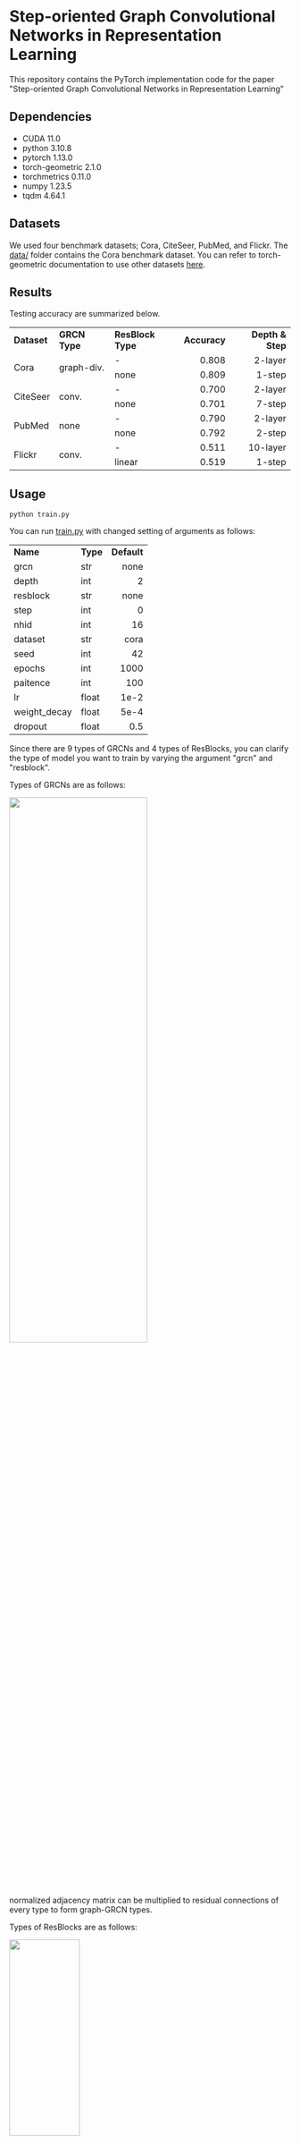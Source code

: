 # Step-oriented Graph Convolutional Networks in Representation Learning
This repository contains the PyTorch implementation code for the paper "Step-oriented Graph Convolutional Networks in Representation Learning"

## Dependencies
- CUDA 11.0
- python 3.10.8
- pytorch 1.13.0
- torch-geometric 2.1.0
- torchmetrics 0.11.0
- numpy 1.23.5
- tqdm 4.64.1

## Datasets
We used four benchmark datasets; Cora, CiteSeer, PubMed, and Flickr. The [data/](https://github.com/dxlabskku/IJCAI_StepGCN/tree/main/data) folder contains the Cora benchmark dataset. You can refer to torch-geometric documentation to use other datasets [here](https://pytorch-geometric.readthedocs.io/en/latest/modules/datasets.html).

## Results
Testing accuracy are summarized below.

<table>
  <tr>
    <td><b>Dataset</b></td>
    <td><b>GRCN Type</b></td>
    <td><b>ResBlock Type</b></td>
    <td align="right"><b>Accuracy</b></td>
    <td align="right"><b>Depth & Step</b></td>
  </tr>
  <tr>
    <td rowspan="2">Cora</td>
    <td rowspan="2">graph-div.</td>
    <td>-</td>
    <td align="right">0.808</td>
    <td align="right">2-layer</td>
  </tr>
  <tr>
    <td>none</td>
    <td align="right">0.809</td>
    <td align="right">1-step</td>
  </tr>
  <tr>
    <td rowspan="2">CiteSeer</td>
    <td rowspan="2">conv.</td>
    <td>-</td>
    <td align="right">0.700</td>
    <td align="right">2-layer</td>
  </tr>
  <tr>
    <td>none</td>
    <td align="right">0.701</td>
    <td align="right">7-step</td>
  </tr>
  <tr>
    <td rowspan="2">PubMed</td>
    <td rowspan="2">none</td>
    <td>-</td>
    <td align="right">0.790</td>
    <td align="right">2-layer</td>
  </tr>
  <tr>
    <td>none</td>
    <td align="right">0.792</td>
    <td align="right">2-step</td>
  </tr>
  <tr>
    <td rowspan="2">Flickr</td>
    <td rowspan="2">conv.</td>
    <td>-</td>
    <td align="right">0.511</td>
    <td align="right">10-layer</td>
  </tr>
  <tr>
    <td>linear</td>
    <td align="right">0.519</td>
    <td align="right">1-step</td>
  </tr>
</table>


## Usage
```
python train.py
```

You can run [train.py](https://github.com/dxlabskku/StepGCN/blob/main/train.py) with changed setting of arguments as follows:

<table>
  <tr>
    <td><b>Name</b></td>
    <td><b>Type</b></td>
    <td align="right"><b>Default</b></td>
  </tr>
  <tr>
    <td>grcn</td>
    <td>str</td>
    <td align="right">none</td>
  </tr>
  <tr>
    <td>depth</td>
    <td>int</td>
    <td align="right">2</td>
  </tr>
  <tr>
    <td>resblock</td>
    <td>str</td>
    <td align="right">none</td>
  </tr>
  <tr>
    <td>step</td>
    <td>int</td>
    <td align="right">0</td>
  </tr>
  <tr>
    <td>nhid</td>
    <td>int</td>
    <td align="right">16</td>
  </tr>
  <tr>
    <td>dataset</td>
    <td>str</td>
    <td align="right">cora</td>
  </tr>
  <tr>
    <td>seed</td>
    <td>int</td>
    <td align="right">42</td>
  </tr>
  <tr>
    <td>epochs</td>
    <td>int</td>
    <td align="right">1000</td>
  </tr>
  <tr>
    <td>paitence</td>
    <td>int</td>
    <td align="right">100</td>
  </tr>
  <tr>
    <td>lr</td>
    <td>float</td>
    <td align="right">1e-2</td>
  </tr>
  <tr>
    <td>weight_decay</td>
    <td>float</td>
    <td align="right">5e-4</td>
  </tr>
  <tr>
    <td>dropout</td>
    <td>float</td>
    <td align="right">0.5</td>
  </tr>
</table>

Since there are 9 types of GRCNs and 4 types of ResBlocks, you can clarify the type of model you want to train by varying the argument "grcn" and "resblock".

Types of GRCNs are as follows:

<img src=https://user-images.githubusercontent.com/96400041/190964732-5b639e53-3487-4a58-8269-37322fb5af2b.jpg width="70%" height="50%"/>

normalized adjacency matrix can be multiplied to residual connections of every type to form graph-GRCN types.

Types of ResBlocks are as follows:

<img src=https://user-images.githubusercontent.com/96400041/190964803-7413d3d0-ad51-48de-9b0f-f992b69c7018.jpg width="50%" height="30%"/>

Therefore, options of "grcn" can be one of,

<table>
  <tr>
    <td>none</td>
    <td>seq</td>
    <td>lin</td>
    <td>div</td>
    <td>conv</td>
    <td>graph_seq</td>
    <td>graph_lin</td>
    <td>graph_div</td>
    <td>graph_conv</td>
  </tr>
</table>

and "resblock" can be one of,

<table>
  <tr>
    <td>none</td>
    <td>linear</td>
    <td>graph</td>
    <td>graph_linear</td>
  </tr>
</table>

## Citation
